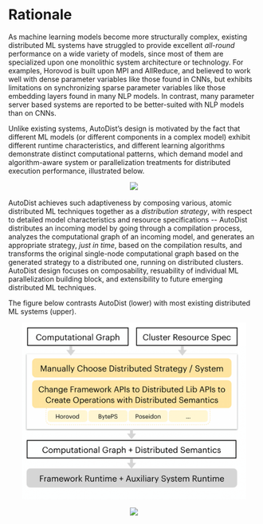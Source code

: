 # Rationale

As machine learning models become more structurally complex, existing distributed ML systems have struggled to provide 
excellent _all-round_ performance on a wide variety of models, since most of them are specialized upon one monolithic system architecture or technology.
For examples, Horovod is built upon MPI and AllReduce, and believed to work well with dense parameter variables like those found in CNNs, but exhibits limitations on 
synchronizing sparse parameter variables like those embedding layers found in many NLP models. In contrast, many parameter server based systems are reported to be better-suited with NLP models than on CNNs. 


Unlike existing systems, AutoDist’s design is motivated by the fact that different ML models (or different components in a complex model) exhibit different runtime characteristics, and different learning algorithms demonstrate distinct computational patterns, which demand model and algorithm-aware system or parallelization treatments for distributed execution performance, illustrated below.

<p align="center">
  <image src="image/motivation.png" width=500/>
</p>


AutoDist achieves such adaptiveness by composing various, atomic distributed ML techniques together as a _distribution strategy_, with respect to detailed model characteristics and resource specifications -- AutoDist distributes an incoming model by going through a compilation process, analyzes the computational graph of an incoming model, and generates an appropriate strategy, _just in time_, based on the compilation results, and transforms the original single-node computational graph based on the generated strategy to a distributed one, running on distributed clusters. AutoDist design focuses on composability, resuability of individual ML parallelization building block, and extensibility to future emerging distributed ML techniques.

The figure below contrasts AutoDist (lower) with most existing distributed ML systems (upper). 
<p align="center">
  <img src="images/others.png" width="450"/>
</p>
<p align="center">
  <img src="images/autodist-arch.png" width="450"/>
</p>





